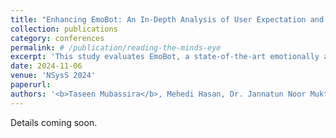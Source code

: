 ```yaml
---
title: "Enhancing EmoBot: An In-Depth Analysis of User Expectation and Satisfaction in An Emotion-Aware Chatbot"
collection: publications
category: conferences
permalink: # /publication/reading-the-minds-eye
excerpt: 'This study evaluates EmoBot, a state-of-the-art emotionally aware chatbot, by collecting and analyzing user feedback to identify its strengths and weaknesses. We have proposed targeted improvements to enhance EmoBots user experience and offer a framework for assessing emotionally aware chatbots based on user expectations and experiences.'
date: 2024-11-06
venue: 'NSysS 2024'
paperurl: 
authors: '<b>Taseen Mubassira</b>, Mehedi Hasan, Dr. Jannatun Noor Mukta, Dr. A. B. M. Alim Al Islam'
---
```


Details coming soon.
